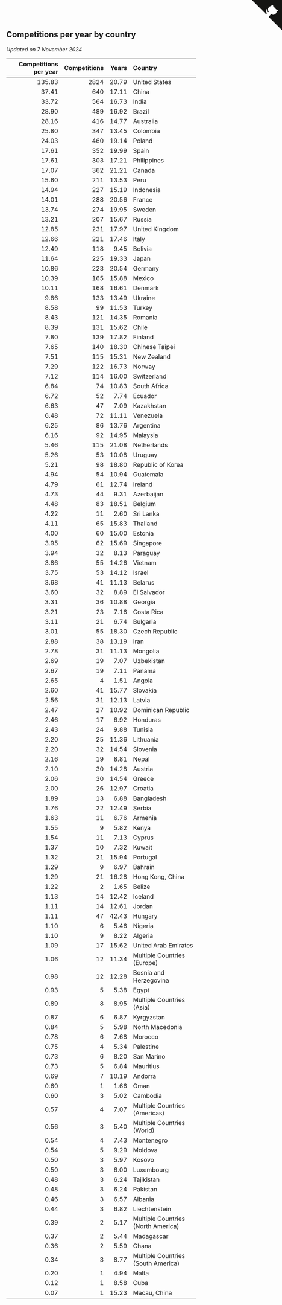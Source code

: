 ## Competitions per year by country

*Updated on  7 November 2024*

| Competitions per year | Competitions | Years | Country |
| ---: | ---: | ---: | :--- |
| 135.83 | 2824 | 20.79 | United States |
| 37.41 | 640 | 17.11 | China |
| 33.72 | 564 | 16.73 | India |
| 28.90 | 489 | 16.92 | Brazil |
| 28.16 | 416 | 14.77 | Australia |
| 25.80 | 347 | 13.45 | Colombia |
| 24.03 | 460 | 19.14 | Poland |
| 17.61 | 352 | 19.99 | Spain |
| 17.61 | 303 | 17.21 | Philippines |
| 17.07 | 362 | 21.21 | Canada |
| 15.60 | 211 | 13.53 | Peru |
| 14.94 | 227 | 15.19 | Indonesia |
| 14.01 | 288 | 20.56 | France |
| 13.74 | 274 | 19.95 | Sweden |
| 13.21 | 207 | 15.67 | Russia |
| 12.85 | 231 | 17.97 | United Kingdom |
| 12.66 | 221 | 17.46 | Italy |
| 12.49 | 118 | 9.45 | Bolivia |
| 11.64 | 225 | 19.33 | Japan |
| 10.86 | 223 | 20.54 | Germany |
| 10.39 | 165 | 15.88 | Mexico |
| 10.11 | 168 | 16.61 | Denmark |
| 9.86 | 133 | 13.49 | Ukraine |
| 8.58 | 99 | 11.53 | Turkey |
| 8.43 | 121 | 14.35 | Romania |
| 8.39 | 131 | 15.62 | Chile |
| 7.80 | 139 | 17.82 | Finland |
| 7.65 | 140 | 18.30 | Chinese Taipei |
| 7.51 | 115 | 15.31 | New Zealand |
| 7.29 | 122 | 16.73 | Norway |
| 7.12 | 114 | 16.00 | Switzerland |
| 6.84 | 74 | 10.83 | South Africa |
| 6.72 | 52 | 7.74 | Ecuador |
| 6.63 | 47 | 7.09 | Kazakhstan |
| 6.48 | 72 | 11.11 | Venezuela |
| 6.25 | 86 | 13.76 | Argentina |
| 6.16 | 92 | 14.95 | Malaysia |
| 5.46 | 115 | 21.08 | Netherlands |
| 5.26 | 53 | 10.08 | Uruguay |
| 5.21 | 98 | 18.80 | Republic of Korea |
| 4.94 | 54 | 10.94 | Guatemala |
| 4.79 | 61 | 12.74 | Ireland |
| 4.73 | 44 | 9.31 | Azerbaijan |
| 4.48 | 83 | 18.51 | Belgium |
| 4.22 | 11 | 2.60 | Sri Lanka |
| 4.11 | 65 | 15.83 | Thailand |
| 4.00 | 60 | 15.00 | Estonia |
| 3.95 | 62 | 15.69 | Singapore |
| 3.94 | 32 | 8.13 | Paraguay |
| 3.86 | 55 | 14.26 | Vietnam |
| 3.75 | 53 | 14.12 | Israel |
| 3.68 | 41 | 11.13 | Belarus |
| 3.60 | 32 | 8.89 | El Salvador |
| 3.31 | 36 | 10.88 | Georgia |
| 3.21 | 23 | 7.16 | Costa Rica |
| 3.11 | 21 | 6.74 | Bulgaria |
| 3.01 | 55 | 18.30 | Czech Republic |
| 2.88 | 38 | 13.19 | Iran |
| 2.78 | 31 | 11.13 | Mongolia |
| 2.69 | 19 | 7.07 | Uzbekistan |
| 2.67 | 19 | 7.11 | Panama |
| 2.65 | 4 | 1.51 | Angola |
| 2.60 | 41 | 15.77 | Slovakia |
| 2.56 | 31 | 12.13 | Latvia |
| 2.47 | 27 | 10.92 | Dominican Republic |
| 2.46 | 17 | 6.92 | Honduras |
| 2.43 | 24 | 9.88 | Tunisia |
| 2.20 | 25 | 11.36 | Lithuania |
| 2.20 | 32 | 14.54 | Slovenia |
| 2.16 | 19 | 8.81 | Nepal |
| 2.10 | 30 | 14.28 | Austria |
| 2.06 | 30 | 14.54 | Greece |
| 2.00 | 26 | 12.97 | Croatia |
| 1.89 | 13 | 6.88 | Bangladesh |
| 1.76 | 22 | 12.49 | Serbia |
| 1.63 | 11 | 6.76 | Armenia |
| 1.55 | 9 | 5.82 | Kenya |
| 1.54 | 11 | 7.13 | Cyprus |
| 1.37 | 10 | 7.32 | Kuwait |
| 1.32 | 21 | 15.94 | Portugal |
| 1.29 | 9 | 6.97 | Bahrain |
| 1.29 | 21 | 16.28 | Hong Kong, China |
| 1.22 | 2 | 1.65 | Belize |
| 1.13 | 14 | 12.42 | Iceland |
| 1.11 | 14 | 12.61 | Jordan |
| 1.11 | 47 | 42.43 | Hungary |
| 1.10 | 6 | 5.46 | Nigeria |
| 1.10 | 9 | 8.22 | Algeria |
| 1.09 | 17 | 15.62 | United Arab Emirates |
| 1.06 | 12 | 11.34 | Multiple Countries (Europe) |
| 0.98 | 12 | 12.28 | Bosnia and Herzegovina |
| 0.93 | 5 | 5.38 | Egypt |
| 0.89 | 8 | 8.95 | Multiple Countries (Asia) |
| 0.87 | 6 | 6.87 | Kyrgyzstan |
| 0.84 | 5 | 5.98 | North Macedonia |
| 0.78 | 6 | 7.68 | Morocco |
| 0.75 | 4 | 5.34 | Palestine |
| 0.73 | 6 | 8.20 | San Marino |
| 0.73 | 5 | 6.84 | Mauritius |
| 0.69 | 7 | 10.19 | Andorra |
| 0.60 | 1 | 1.66 | Oman |
| 0.60 | 3 | 5.02 | Cambodia |
| 0.57 | 4 | 7.07 | Multiple Countries (Americas) |
| 0.56 | 3 | 5.40 | Multiple Countries (World) |
| 0.54 | 4 | 7.43 | Montenegro |
| 0.54 | 5 | 9.29 | Moldova |
| 0.50 | 3 | 5.97 | Kosovo |
| 0.50 | 3 | 6.00 | Luxembourg |
| 0.48 | 3 | 6.24 | Tajikistan |
| 0.48 | 3 | 6.24 | Pakistan |
| 0.46 | 3 | 6.57 | Albania |
| 0.44 | 3 | 6.82 | Liechtenstein |
| 0.39 | 2 | 5.17 | Multiple Countries (North America) |
| 0.37 | 2 | 5.44 | Madagascar |
| 0.36 | 2 | 5.59 | Ghana |
| 0.34 | 3 | 8.77 | Multiple Countries (South America) |
| 0.20 | 1 | 4.94 | Malta |
| 0.12 | 1 | 8.58 | Cuba |
| 0.07 | 1 | 15.23 | Macau, China |


<a href="https://github.com/jonatanklosko/wca_statistics" class="github-corner" aria-label="View source on Github"><svg width="80" height="80" viewBox="0 0 250 250" style="fill:#151513; color:#fff; position: absolute; top: 0; border: 0; right: 0;" aria-hidden="true"><path d="M0,0 L115,115 L130,115 L142,142 L250,250 L250,0 Z"></path><path d="M128.3,109.0 C113.8,99.7 119.0,89.6 119.0,89.6 C122.0,82.7 120.5,78.6 120.5,78.6 C119.2,72.0 123.4,76.3 123.4,76.3 C127.3,80.9 125.5,87.3 125.5,87.3 C122.9,97.6 130.6,101.9 134.4,103.2" fill="currentColor" style="transform-origin: 130px 106px;" class="octo-arm"></path><path d="M115.0,115.0 C114.9,115.1 118.7,116.5 119.8,115.4 L133.7,101.6 C136.9,99.2 139.9,98.4 142.2,98.6 C133.8,88.0 127.5,74.4 143.8,58.0 C148.5,53.4 154.0,51.2 159.7,51.0 C160.3,49.4 163.2,43.6 171.4,40.1 C171.4,40.1 176.1,42.5 178.8,56.2 C183.1,58.6 187.2,61.8 190.9,65.4 C194.5,69.0 197.7,73.2 200.1,77.6 C213.8,80.2 216.3,84.9 216.3,84.9 C212.7,93.1 206.9,96.0 205.4,96.6 C205.1,102.4 203.0,107.8 198.3,112.5 C181.9,128.9 168.3,122.5 157.7,114.1 C157.9,116.9 156.7,120.9 152.7,124.9 L141.0,136.5 C139.8,137.7 141.6,141.9 141.8,141.8 Z" fill="currentColor" class="octo-body"></path></svg></a><style>.github-corner:hover .octo-arm{animation:octocat-wave 560ms ease-in-out}@keyframes octocat-wave{0%,100%{transform:rotate(0)}20%,60%{transform:rotate(-25deg)}40%,80%{transform:rotate(10deg)}}@media (max-width:500px){.github-corner:hover .octo-arm{animation:none}.github-corner .octo-arm{animation:octocat-wave 560ms ease-in-out}}</style>
